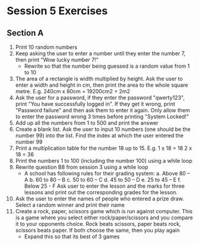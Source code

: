 # Session 5 Exercises
## Section A
1. Print 10 random numbers
2. Keep asking the user to enter a number until they enter the number 7, then print "Wow lucky number 7!"
    - Rewrite so that the number being guessed is a random value from 1 to 10
3. The area of a rectangle is width multiplied by height. Ask the user to enter a width and height in cm, then print the area to the whole square metre. E.g. 240cm x 80cm = 19200cm2 = 2m2
4. Ask the user for a password, if they enter the password "qwerty123", print "You have successfully logged in". If they get it wrong, print "Password failure" and then ask them to enter it again. Only allow them to enter the password wrong 3 times before printing "System Locked!"
5. Add up all the numbers from 1 to 500 and print the answer
6. Create a blank list. Ask the user to input 10 numbers (one should be the number 99) into the list. Find the index at which the user entered the number 99
7. Print a multiplication table for the number 18 up to 15. E.g.
    1 x 18 = 18
    2 x 18 = 36
8. Print the numbers 1 to 100 (including the number 100) using a while loop
9. Rewrite question B8 from session 3 using a while loop
    - A school has following rules for their grading system:
        a.	Above 80 – A
        b.	60 to 80 – B
        c.	50 to 60 – C
        d.	45 to 50 – D
        e.	25 to 45 – E
        f.	Below 25 - F
    Ask user to enter the lesson and the marks for three lessons and print out the corresponding grades for the lesson.
10. Ask the user to enter the names of people who entered a prize draw. Select a random winner and print their name
11. Create a rock, paper, scissors game which is run against computer. This is a game where you select either rock/paper/scissors and you compare it to your opponents choice. Rock beats scissors, paper beats rock, scissors beats paper. If both choose the same, then you play again
    - Expand this so that its best of 3 games
